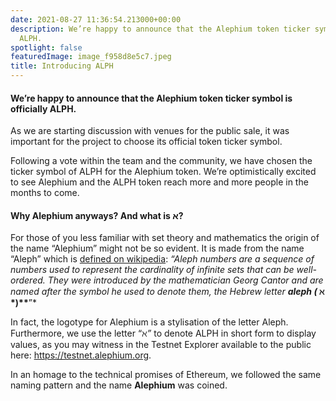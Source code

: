 ```yaml
---
date: 2021-08-27 11:36:54.213000+00:00
description: We’re happy to announce that the Alephium token ticker symbol is officially
  ALPH.
spotlight: false
featuredImage: image_f958d8e5c7.jpeg
title: Introducing ALPH
---
```


#### We’re happy to announce that the Alephium token ticker symbol is officially **ALPH.**

As we are starting discussion with venues for the public sale, it was important for the project to choose its official token ticker symbol.

Following a vote within the team and the community, we have chosen the ticker symbol of ALPH for the Alephium token. We’re optimistically excited to see Alephium and the ALPH token reach more and more people in the months to come.

#### Why Alephium anyways? And what is א?

For those of you less familiar with set theory and mathematics the origin of the name “Alephium” might not be so evident. It is made from the name “Aleph” which is <a href="https://en.wikipedia.org/wiki/Aleph_number" class="markup--anchor markup--p-anchor" data-href="https://en.wikipedia.org/wiki/Aleph_number" rel="noopener" target="_blank">defined on wikipedia</a>: _“Aleph numbers are a sequence of numbers used to represent the cardinality of infinite sets that can be well-ordered. They were introduced by the mathematician Georg Cantor and are named after the symbol he used to denote them, the Hebrew letter_ **_aleph (_ ℵ \*)\*\***”\*

In fact, the logotype for Alephium is a stylisation of the letter Aleph. Furthermore, we use the letter “_ℵ”_ to denote ALPH in short form to display values, as you may witness in the Testnet Explorer available to the public here: <a href="https://testnet.alephium.org" class="markup--anchor markup--p-anchor" data-href="https://testnet.alephium.org" rel="noopener" target="_blank">https://testnet.alephium.org</a>.

In an homage to the technical promises of Ethereum, we followed the same naming pattern and the name **Alephium** was coined.
